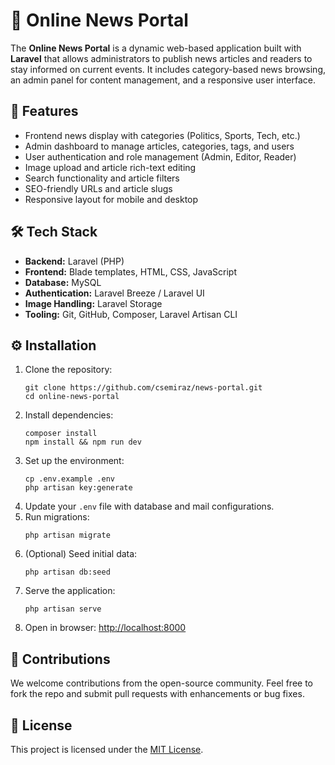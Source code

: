 <!DOCTYPE html>
<html lang="en">
<head>
  <meta charset="UTF-8">
</head>
<body>
  <h1>📰 Online News Portal</h1>

  <p>The <strong>Online News Portal</strong> is a dynamic web-based application built with <strong>Laravel</strong> that allows administrators to publish news articles and readers to stay informed on current events. It includes category-based news browsing, an admin panel for content management, and a responsive user interface.</p>

  <h2>🚀 Features</h2>
  <ul>
    <li>Frontend news display with categories (Politics, Sports, Tech, etc.)</li>
    <li>Admin dashboard to manage articles, categories, tags, and users</li>
    <li>User authentication and role management (Admin, Editor, Reader)</li>
    <li>Image upload and article rich-text editing</li>
    <li>Search functionality and article filters</li>
    <li>SEO-friendly URLs and article slugs</li>
    <li>Responsive layout for mobile and desktop</li>
  </ul>

  <h2>🛠️ Tech Stack</h2>
  <ul>
    <li><strong>Backend:</strong> Laravel (PHP)</li>
    <li><strong>Frontend:</strong> Blade templates, HTML, CSS, JavaScript</li>
    <li><strong>Database:</strong> MySQL</li>
    <li><strong>Authentication:</strong> Laravel Breeze / Laravel UI</li>
    <li><strong>Image Handling:</strong> Laravel Storage</li>
    <li><strong>Tooling:</strong> Git, GitHub, Composer, Laravel Artisan CLI</li>
  </ul>

  <h2>⚙️ Installation</h2>
  <ol>
    <li>Clone the repository:
      <pre><code>git clone https://github.com/csemiraz/news-portal.git
cd online-news-portal</code></pre>
    </li>
    <li>Install dependencies:
      <pre><code>composer install
npm install && npm run dev</code></pre>
    </li>
    <li>Set up the environment:
      <pre><code>cp .env.example .env
php artisan key:generate</code></pre>
    </li>
    <li>Update your <code>.env</code> file with database and mail configurations.</li>
    <li>Run migrations:
      <pre><code>php artisan migrate</code></pre>
    </li>
    <li>(Optional) Seed initial data:
      <pre><code>php artisan db:seed</code></pre>
    </li>
    <li>Serve the application:
      <pre><code>php artisan serve</code></pre>
    </li>
    <li>Open in browser: <a href="http://localhost:8000">http://localhost:8000</a></li>
  </ol>

  <h2>🙌 Contributions</h2>
  <p>We welcome contributions from the open-source community. Feel free to fork the repo and submit pull requests with enhancements or bug fixes.</p>

  <h2>📄 License</h2>
  <p>This project is licensed under the <a href="LICENSE">MIT License</a>.</p>
</body>
</html>
